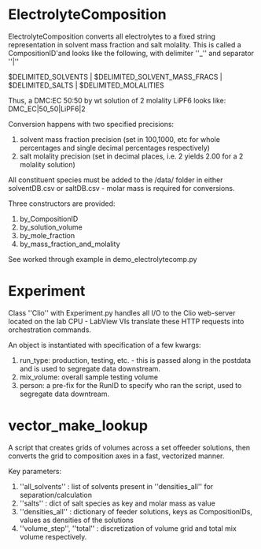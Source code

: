 # ElectrolyteComposition

ElectrolyteComposition converts all electrolytes to a fixed string representation in solvent mass fraction and salt molality.
This is called a CompositionID'and looks like the following, with delimiter ''_'' and separator ''|''

$DELIMITED_SOLVENTS | $DELIMITED_SOLVENT_MASS_FRACS | $DELIMITED_SALTS | $DELIMITED_MOLALITIES

Thus, a DMC:EC 50:50 by wt solution of 2 molality LiPF6 looks like:
DMC_EC|50_50|LiPF6|2

Conversion happens with two specified precisions: 
1) solvent mass fraction precision (set in 100,1000, etc for whole percentages and single decimal percentages respectively)
2) salt molality precision (set in decimal places, i.e. 2 yields 2.00 for a 2 molality solution)

All constituent species must be added to the /data/ folder in either solventDB.csv or saltDB.csv - molar mass is required for conversions.

Three constructors are provided:
1) by_CompositionID
2) by_solution_volume
3) by_mole_fraction
4) by_mass_fraction_and_molality

See worked through example in demo_electrolytecomp.py

# Experiment

Class ''Clio'' with Experiment.py handles all I/O to the Clio web-server located on the lab CPU - 
LabView VIs translate these HTTP requests into orchestration commands.

An object is instantiated with specification of a few kwargs:
1) run_type: production, testing, etc. - this is passed along in the postdata and is used to segregate data downstream.
2) mix_volume: overall sample testing volume
3) person: a pre-fix for the RunID to specify who ran the script, used to segregate data downtream.

# vector_make_lookup

A script that creates grids of volumes across a set offeeder solutions,
then converts the grid to composition axes in a fast, vectorized manner.

Key parameters:
1) ''all_solvents'' : list of solvents present in ''densities_all'' for separation/calculation
2) ''salts'' : dict of salt species as key and molar mass as value
3) ''densities_all'' : dictionary of feeder solutions, keys as CompositionIDs, values as densities of the solutions
4) ''volume_step'', ''total'' : discretization of volume grid and total mix volume respectively.
